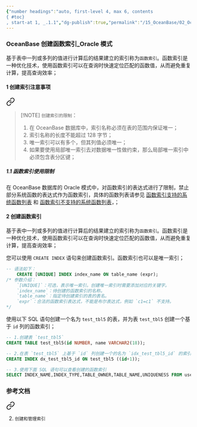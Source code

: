 ```yaml
---
{"number headings":"auto, first-level 4, max 6, contents
{ #toc}
, start-at 1, _.1.1","dg-publish":true,"permalink":"/15_OceanBase/02_OceanBase 基本操作/数据库对象管理_Oracle 租户/OceanBase 创建函数索引_Oracle 模式/","dgPassFrontmatter":true}
---
```




### OceanBase 创建函数索引_Oracle 模式

基于表中一列或多列的值进行计算后的结果建立的索引称为`函数索引`。函数索引是一种优化技术，使用函数索引可以在查询时快速定位匹配的函数值，从而避免重复计算，提高查询效率；

#### 1 创建索引注意事项

<div class="transclusion internal-embed is-loaded"><a class="markdown-embed-link" href="/15-ocean-base/02-ocean-base/oracle/oracle/#55df93" aria-label="Open link"><svg xmlns="http://www.w3.org/2000/svg" width="24" height="24" viewBox="0 0 24 24" fill="none" stroke="currentColor" stroke-width="2" stroke-linecap="round" stroke-linejoin="round" class="svg-icon lucide-link"><path d="M10 13a5 5 0 0 0 7.54.54l3-3a5 5 0 0 0-7.07-7.07l-1.72 1.71"></path><path d="M14 11a5 5 0 0 0-7.54-.54l-3 3a5 5 0 0 0 7.07 7.07l1.71-1.71"></path></svg></a><div class="markdown-embed">



> [!NOTE] `创建索引的限制`：
> 1. 在 OceanBase 数据库中，索引名称必须在表的范围内保证唯一；
> 2. 索引名称的长度不能超过 128 字节；
> 3. 唯一索引可以有多个，但其列值必须唯一；
> 4. 如果要使用局部唯一索引去对数据唯一性做约束，那么局部唯一索引中必须包含表分区键；

</div></div>


##### 1.1 函数索引使用限制

在 OceanBase 数据库的 Oracle 模式中，对函数索引的表达式进行了限制，禁止部分系统函数的表达式作为函数索引，具体的函数列表请参见 [函数索引支持的系统函数列表](https://www.oceanbase.com/docs/common-oceanbase-database-cn-1000000000220156) 和 [函数索引不支持的系统函数列表](https://www.oceanbase.com/docs/common-oceanbase-database-cn-1000000000220159)，；


#### 2 创建函数索引
基于表中一列或多列的值进行计算后的结果建立的索引称为`函数索引`。函数索引是一种优化技术，使用函数索引可以在查询时快速定位匹配的函数值，从而避免重复计算，提高查询效率；

您可以使用 `CREATE INDEX` 语句来创建函数索引。函数索引也可以是唯一索引；
```sql
-- 语法如下：
	CREATE [UNIQUE] INDEX index_name ON table_name (expr);
/* 参数介绍：
	`[UNIQUE]`：可选，表示唯一索引。创建唯一索引时需要添加对应的关键字。
	`index_name`：待创建的函数索引的名称。
	`table_name`：指定待创建索引的表的表名。
    `expr`：合法的函数索引表达式，不能是布尔表达式，例如 `c1=c1` 不支持。
*/
```


使用以下 SQL 语句创建一个名为 `test_tbl5` 的表，并为表 `test_tbl5` 创建一个基于 `id` 列的函数索引；

```sql
-- 1.创建表 `test_tbl5`
CREATE TABLE test_tbl5(id NUMBER, name VARCHAR2(18));

-- 2.在表 `test_tbl5` 上基于 `id` 列创建一个的名为 `idx_test_tbl5_id` 的索引
CREATE INDEX dx_test_tbl5_id ON test_tbl5 ((id+1));

-- 3.使用下面 SQL 语句可以查看创建的函数索引
SELECT INDEX_NAME,INDEX_TYPE,TABLE_OWNER,TABLE_NAME,UNIQUENESS FROM user_indexes WHERE table_name='TEST_TBL5';
```

### 参考文档

<div class="transclusion internal-embed is-loaded"><a class="markdown-embed-link" href="/15-ocean-base/02-ocean-base/my-sql/ocean-base/#830d2c" aria-label="Open link"><svg xmlns="http://www.w3.org/2000/svg" width="24" height="24" viewBox="0 0 24 24" fill="none" stroke="currentColor" stroke-width="2" stroke-linecap="round" stroke-linejoin="round" class="svg-icon lucide-link"><path d="M10 13a5 5 0 0 0 7.54.54l3-3a5 5 0 0 0-7.07-7.07l-1.72 1.71"></path><path d="M14 11a5 5 0 0 0-7.54-.54l-3 3a5 5 0 0 0 7.07 7.07l1.71-1.71"></path></svg></a><div class="markdown-embed">



2. `创建和管理索引` 

</div></div>

